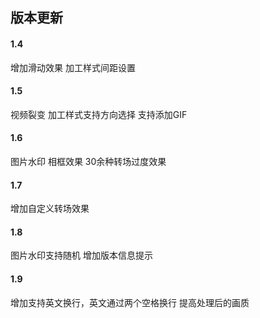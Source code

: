 
## 版本更新

#### 1.4 
增加滑动效果
加工样式间距设置

#### 1.5
视频裂变
加工样式支持方向选择
支持添加GIF

#### 1.6
图片水印
相框效果
30余种转场过度效果

#### 1.7
增加自定义转场效果

#### 1.8
图片水印支持随机
增加版本信息提示

#### 1.9
增加支持英文换行，英文通过两个空格换行
提高处理后的画质